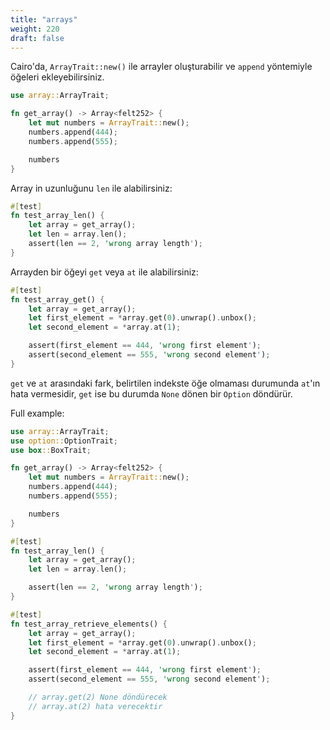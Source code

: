 ```yaml
---
title: "arrays"
weight: 220
draft: false
---
```



Cairo'da, `ArrayTrait::new()` ile arrayler oluşturabilir ve `append` yöntemiyle öğeleri ekleyebilirsiniz.

```rust {.codebox}
use array::ArrayTrait;

fn get_array() -> Array<felt252> {
    let mut numbers = ArrayTrait::new();
    numbers.append(444);
    numbers.append(555);

    numbers
}
```

Array in uzunluğunu `len` ile alabilirsiniz:

```rust {.codebox}
#[test]
fn test_array_len() {
    let array = get_array();
    let len = array.len();
    assert(len == 2, 'wrong array length');
}
```

Arrayden bir öğeyi `get` veya `at` ile alabilirsiniz:

```rust {.codebox}
#[test]
fn test_array_get() {
    let array = get_array();
    let first_element = *array.get(0).unwrap().unbox();
    let second_element = *array.at(1);

    assert(first_element == 444, 'wrong first element');
    assert(second_element == 555, 'wrong second element');
}
```

`get` ve `at` arasındaki fark, belirtilen indekste öğe olmaması durumunda `at`'ın hata vermesidir, `get` ise bu durumda `None` dönen bir `Option` döndürür.

Full example:

```rust {.codebox}
use array::ArrayTrait;
use option::OptionTrait;
use box::BoxTrait;

fn get_array() -> Array<felt252> {
    let mut numbers = ArrayTrait::new();
    numbers.append(444);
    numbers.append(555);

    numbers
}

#[test]
fn test_array_len() {
    let array = get_array();
    let len = array.len();

    assert(len == 2, 'wrong array length');
}

#[test]
fn test_array_retrieve_elements() {
    let array = get_array();
    let first_element = *array.get(0).unwrap().unbox();
    let second_element = *array.at(1);

    assert(first_element == 444, 'wrong first element');
    assert(second_element == 555, 'wrong second element');

    // array.get(2) None döndürecek
    // array.at(2) hata verecektir
}
```
